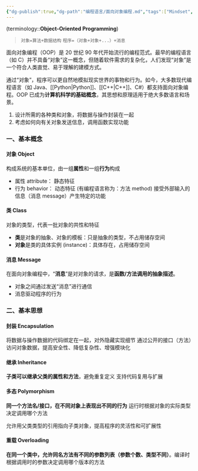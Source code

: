 ```yaml
---
{"dg-publish":true,"dg-path":"编程语言/面向对象编程.md","tags":["Mindset","Programming"],"aliases":["OOP"],"permalink":"/编程语言/面向对象编程/","dgPassFrontmatter":true,"noteIcon":"","created":"2024-04-16T13:01:27.260+08:00","updated":"2025-06-28T16:29:26.462+08:00"}
---
```



(terminology::**Object-Oriented Programming**)
> `对象=算法+数据结构`
> `程序=（对象+对象+...）+消息`

面向对象编程（OOP）是 20 世纪 90 年代开始流行的编程范式。最早的编程语言（如 C）并不具备“对象”这一概念，但随着软件需求的复杂化，人们发现“对象”是一个符合人类直觉、易于理解的建模方式。

通过“对象”，程序可以更自然地模拟现实世界的事物和行为。如今，大多数现代编程语言（如 Java、[[Python\|Python]]、[[C++\|C++]]、C#）都支持面向对象编程。OOP 已成为**计算机科学的基础概念**，其思想和原理适用于绝大多数语言和场景。
1. 设计所需的各种类和对象，将数据与操作封装在一起
2. 考虑如何向有关对象发送信息，调用函数实现功能

### 一、基本概念
#### 对象 Object
构成系统的基本单位，由一组**属性**和一组**行为**构成
- 属性 attribute： 静态特征
- 行为 behavior：  动态特征
	(有编程语言称为：方法 method)
	接受外部输入的信息（消息 message）产生特定的功能 
#### 类 Class
对象的类型，代表一批对象的共性和特征
- **类**是对象的抽象、对象的模板：只是抽象的类型，不占用储存空间
- **对象**是类的具体实例 (instance)：具体存在，占用储存空间

#### 消息 Message
在面向对象编程中，“**消息**”是对对象的请求，是**函数/方法调用的抽象描述**。
- 对象之间通过发送“消息”进行通信
- 消息驱动程序的行为

### 二、基本思想
#### 封装 Encapsulation
将数据与操作数据的代码绑定在一起，对外隐藏实现细节
通过公开的接口（方法）访问对象数据，提高安全性、降低复杂性、增强模块化
#### 继承 Inheritance
**子类可以继承父类的属性和方法**，避免重复定义
支持代码复用与扩展
#### 多态 Polymorphism
**同一个方法名/接口，在不同对象上表现出不同的行为**
运行时根据对象的实际类型决定调用哪个方法

允许用父类类型的引用指向子类对象，提高程序的灵活性和可扩展性
#### 重载 Overloading
**在同一个类中，允许同名方法有不同的参数列表（参数个数、类型不同）**。编译时根据调用时的参数决定调用哪个版本的方法

